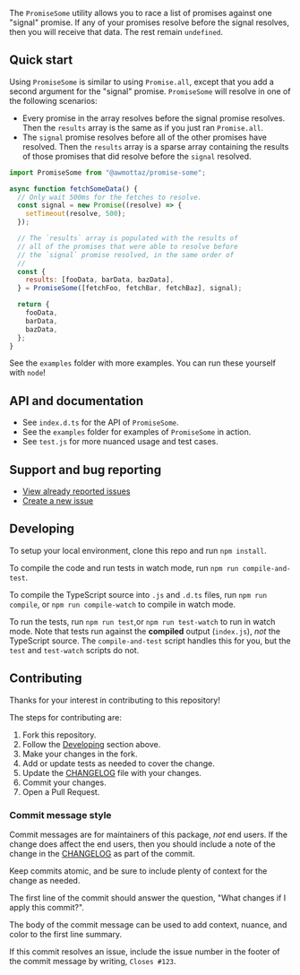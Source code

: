 The `PromiseSome` utility allows you to race a list of promises against one "signal" promise. If any of your promises resolve before the signal resolves, then you will receive that data. The rest remain `undefined`.

## Quick start

Using `PromiseSome` is similar to using `Promise.all`, except that you add a second argument for the "signal" promise. `PromiseSome` will resolve in one of the following scenarios:

- Every promise in the array resolves before the signal promise resolves. Then the `results` array is the same as if you just ran `Promise.all`.
- The `signal` promise resolves before all of the other promises have resolved. Then the `results` array is a sparse array containing the results of those promises that did resolve before the `signal` resolved.

```js
import PromiseSome from "@awmottaz/promise-some";

async function fetchSomeData() {
  // Only wait 500ms for the fetches to resolve.
  const signal = new Promise((resolve) => {
    setTimeout(resolve, 500);
  });

  // The `results` array is populated with the results of
  // all of the promises that were able to resolve before
  // the `signal` promise resolved, in the same order of
  //
  const {
    results: [fooData, barData, bazData],
  } = PromiseSome([fetchFoo, fetchBar, fetchBaz], signal);

  return {
    fooData,
    barData,
    bazData,
  };
}
```

See the `examples` folder with more examples. You can run these yourself with `node`!

## API and documentation

- See `index.d.ts` for the API of `PromiseSome`.
- See the `examples` folder for examples of `PromiseSome` in action.
- See `test.js` for more nuanced usage and test cases.

## Support and bug reporting

- [View already reported issues](https://github.com/awmottaz/promise-some/issues?q=is%3Aissue+is%3Aopen+sort%3Aupdated-desc)
- [Create a new issue](https://github.com/awmottaz/promise-some/issues/new/choose)

## Developing

To setup your local environment, clone this repo and run `npm install`.

To compile the code and run tests in watch mode, run `npm run compile-and-test`.

To compile the TypeScript source into `.js` and `.d.ts` files, run `npm run compile`, or `npm run compile-watch` to compile in watch mode.

To run the tests, run `npm run test`,or `npm run test-watch` to run in watch mode. Note that tests run against the **compiled** output (`index.js`), _not_ the TypeScript source. The `compile-and-test` script handles this for you, but the `test` and `test-watch` scripts do not.

## Contributing

Thanks for your interest in contributing to this repository!

The steps for contributing are:

1. Fork this repository.
2. Follow the [Developing](#developing) section above.
3. Make your changes in the fork.
4. Add or update tests as needed to cover the change.
5. Update the [CHANGELOG](./CHANGELOG.md) file with your changes.
6. Commit your changes.
7. Open a Pull Request.

### Commit message style

Commit messages are for maintainers of this package, _not_ end users. If the change does affect the end users, then you should include a note of the change in the [CHANGELOG](./CHANGELOG.md) as part of the commit.

Keep commits atomic, and be sure to include plenty of context for the change as needed.

The first line of the commit should answer the question, "What changes if I apply this commit?".

The body of the commit message can be used to add context, nuance, and color to the first line summary.

If this commit resolves an issue, include the issue number in the footer of the commit message by writing, `Closes #123`.

